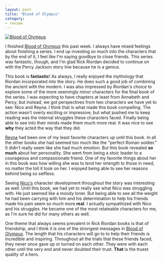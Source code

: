 ```yaml
---
layout: post
title: "Blood of Olympus"
category:
- review
---
```


[![Blood of Olympus](http://www.whynotarhino.com/images/posts/blood-of-olympus/header.png)](http://www.amazon.com/gp/product/1423146735/ref=as_li_qf_sp_asin_il_tl?ie=UTF8&camp=1789&creative=9325&creativeASIN=1423146735&linkCode=as2&tag=stephmilla-20&linkId=EMXKNKXY2EUJXOIY)

I finished [Blood of Olympus](http://www.amazon.com/gp/product/1423146735/ref=as_li_qf_sp_asin_il_tl?ie=UTF8&camp=1789&creative=9325&creativeASIN=1423146735&linkCode=as2&tag=stephmilla-20&linkId=EMXKNKXY2EUJXOIY) this past week. I always have mixed feelings about finishing a series. I end up investing so much into the characters that by the end of it, I feel like I'm saying goodbye to close friends. This series was fantastic, though, and I'm glad Rick Riordan decided to continue on with the Percy Jackson story line because he is a genius.

This book is **fantastic**! As always, I really enjoyed the mythology that Riordan incorporated into the story. He does such a good job of combining the ancient with the modern. I was also impressed by Riordan's choice to explore some of the more seemingly minor characters for the final book of the series. I was expecting to have chapters at least from Annabeth and Percy, but instead, we got perspectives from two characters we have yet to see: Nico and Reyna. I think that is what made this book compelling. The action wasn't overly exciting or impressive, but what pushed me to keep reading was the internal struggles these characters faced. Finally being able to see into their minds made them much more real. It was nice to see **why** they acted the way that they did. 

[Reyna](http://camphalfblood.wikia.com/wiki/Reyna_Avila_Ram%C3%ADrez-Arellano) had been one of my least favorite characters up until this book. In all the other books she had seemed too much like the "perfect Roman soldier." It didn't really seem like she had much emotion. But this book revealed **so much** about her personality. She went from being a stoic leader to a courageous and compassionate friend. One of my favorite things about her in this book was how willing she was to lend her strength to those in need, no matter the toll it took on her. I enjoyed being able to see her reasons behind being so selfless. 

Seeing [Nico's](http://camphalfblood.wikia.com/wiki/Nico_di_Angelo) character development throughout the story was interesting as well. Until this book, we had yet to really see what Nico was struggling with. He just seemed like a moody loner. But being able to see all the weight he had been carrying with him and his determination to help his friends made his pain seem so much more **real**. I actually sympathized with Nico and his struggles. He became one of the most relateable characters for me, as I'm sure he did for many others as well. 

One theme that always seems prevalent in Rick Riordan books is that of friendship, and I think it is one of the strongest messages in [Blood of Olympus](http://www.amazon.com/gp/product/1423146735/ref=as_li_qf_sp_asin_il_tl?ie=UTF8&camp=1789&creative=9325&creativeASIN=1423146735&linkCode=as2&tag=stephmilla-20&linkId=EMXKNKXY2EUJXOIY). The length that his characters will go to to help their friends is incredible and inspiring. Throughout all the trials that these friends faced, they never once gave up or turned on each other. They were with each other until the very end and never doubted their trust. **That** is the truest quality of a hero. 


